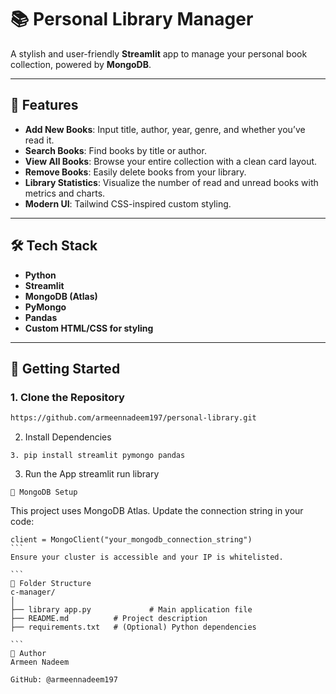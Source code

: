 # 📚 Personal Library Manager

A stylish and user-friendly **Streamlit** app to manage your personal book collection, powered by **MongoDB**.

---

## 🌟 Features

- **Add New Books**: Input title, author, year, genre, and whether you’ve read it.
- **Search Books**: Find books by title or author.
- **View All Books**: Browse your entire collection with a clean card layout.
- **Remove Books**: Easily delete books from your library.
- **Library Statistics**: Visualize the number of read and unread books with metrics and charts.
- **Modern UI**: Tailwind CSS-inspired custom styling.

---

## 🛠️ Tech Stack

- **Python**
- **Streamlit**
- **MongoDB (Atlas)**
- **PyMongo**
- **Pandas**
- **Custom HTML/CSS for styling**

---

## 🚀 Getting Started

### 1. Clone the Repository

```bash
https://github.com/armeennadeem197/personal-library.git
```
2. Install Dependencies
  ```
3. pip install streamlit pymongo pandas

```
3. Run the App
streamlit run library
```
🔐 MongoDB Setup
```
This project uses MongoDB Atlas. Update the connection string in your code:
````
client = MongoClient("your_mongodb_connection_string")
```
Ensure your cluster is accessible and your IP is whitelisted.

```
📁 Folder Structure
c-manager/
│
├── library app.py             # Main application file
├── README.md          # Project description
├── requirements.txt   # (Optional) Python dependencies

```
🙌 Author
Armeen Nadeem

GitHub: @armeennadeem197

